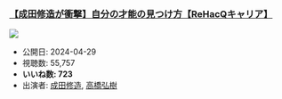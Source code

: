 ### [【成田修造が衝撃】自分の才能の見つけ方【ReHacQキャリア】](https://www.youtube.com/watch?v=1X-t6yhWuMM)
[![](https://img.youtube.com/vi/1X-t6yhWuMM/sddefault.jpg)](https://www.youtube.com/watch?v=1X-t6yhWuMM)
-   公開日: 2024-04-29
-   視聴数: 55,757
-   **いいね数: 723**
-   出演者: [成田修造](/rehacq_fan/people/成田修造 "wikilink"), [高橋弘樹](/rehacq_fan/people/高橋弘樹 "wikilink")

